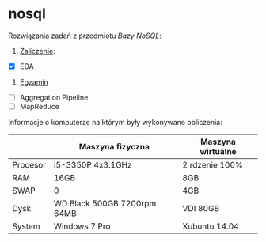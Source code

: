 # nosql
Rozwiązania zadań z przedmiotu *Bazy NoSQL*:

1. [Zaliczenie](https://github.com/rjasinski/nosql/blob/master/EDA/rozwi%C4%85zanie.md):
 - [X] EDA
1. [Egzamin](egzamin.md)
 - [ ] Aggregation Pipeline
 - [ ] MapReduce

Informacje o komputerze na którym były wykonywane obliczenia:

|          | Maszyna fizyczna            | Maszyna wirtualne | 
|----------|-----------------------------|-------------------|
| Procesor | i5-3350P 4x3.1GHz           | 2 rdzenie 100%    |
| RAM      | 16GB                        | 8GB               |
| SWAP     | 0                           | 4GB               |
| Dysk     | WD Black 500GB 7200rpm 64MB | VDI 80GB          |
| System   | Windows 7 Pro               | Xubuntu 14.04     |

